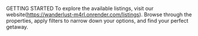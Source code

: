 GETTING STARTED
To explore the available listings, visit our website(https://wanderlust-m4rl.onrender.com/listings). Browse through the properties, apply filters to narrow down your options, and find your perfect getaway.
